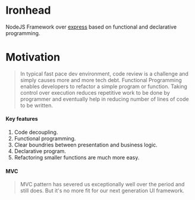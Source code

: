 Ironhead 
======
NodeJS Framework over [express](https://github.com/expressjs/express) based on functional and declarative programming.


# Motivation

> In typical fast pace dev environment, code review is a challenge and simply causes more and more tech debt. Functional Programming enables developers to refactor a simple program or function. Taking control over execution reduces repetitive work to be done by programmer and eventually help in reducing number of lines of code to be written.


#### Key features
1. Code decoupling.
2. Functional programming.
3. Clear boundries between presentation and business logic.
4. Declarative program.
5. Refactoring smaller functions are much more easy.


#### MVC
> MVC pattern has severed us exceptionally well over the period and still does. But it's no more fit for our next generation UI framework.
